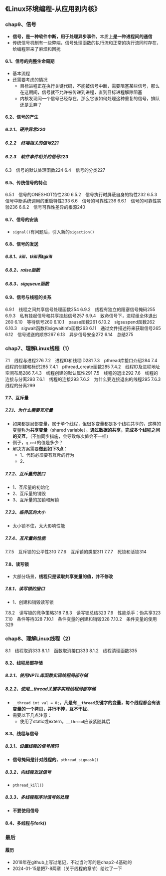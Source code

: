 ## 《Linux环境编程-从应用到内核》

### chap9、信号

+ **信号，是一种软件中断，用于处理异步事件**，本质上**是一种进程间的通信**
+ 传统信号机制有一些弊端，信号处理函数的执行流和正常的执行流同时存在，给编程带来了麻烦和困扰

#### 6.1、信号的完整生命周期

+ 基本流程
+ 还需要考虑的情况
  + 目标进程正在执行关键代码，不能被信号中断，需要阻塞某些信号，那么在这期间，信号就不允许被传递到进程，直到目标进程解除阻塞
  + 内核发现同一个信号已经存在，那么它该如何处理这种重复的信号，排队还是丢弃？

#### 6.2、信号的产生

##### 6.2.1、硬件异常220

##### 6.2.2　终端相关的信号221

##### 6.2.3　软件事件相关的信号223

6.3　信号的默认处理函数224
6.4　信号的分类227

#### 6.5、传统信号的特点

6.5.1　信号的ONESHOT特性230
6.5.2　信号执行时屏蔽自身的特性232
6.5.3　信号中断系统调用的重启特性233
6.6　信号的可靠性236
6.6.1　信号的可靠性实验236
6.6.2　信号可靠性差异的根源240

#### 6.7、信号的安装

+ `signal()`有问题后，引入新的`sigaction()`

#### 6.8、信号的发送

##### 6.8.1、kill、tkill和tgkill

##### 6.8.2、raise函数

##### 6.8.3、sigqueue函数

#### 6.9、信号与线程的关系

6.9.1　线程之间共享信号处理函数254
6.9.2　线程有独立的阻塞信号掩码255
6.9.3　私有挂起信号和共享挂起信号257
6.9.4　致命信号下，进程组全体退出260
6.10　等待信号260
6.10.1　pause函数261
6.10.2　sigsuspend函数262
6.10.3　sigwait函数和sigwaitinfo函数263
6.11　通过文件描述符来获取信号265
6.12　信号递送的顺序267
6.13　异步信号安全272
6.14　总结275

### chap7、理解Linux线程（1）

7.1　线程与进程276
7.2　进程ID和线程ID281
7.3　pthread库接口介绍284
7.4　线程的创建和标识285
7.4.1　pthread_create函数285
7.4.2　线程ID及进程地址空间布局286
7.4.3　线程创建的默认属性291
7.5　线程的退出292
7.6　线程的连接与分离293
7.6.1　线程的连接293
7.6.2　为什么要连接退出的线程295
7.6.3　线程的分离299

#### 7.7、互斥量

##### 7.7.1、为什么需要互斥量

+ 如果都是局部变量，属于单个线程，但很多变量都是多个线程共享的，这样的变量称为**共享变量**（shared variable）。**通过数据的共享，完成多个线程之间的交互**，（不加同步措施，会导致每次值会不一样）
+ 例子，`g_cnt`的值是多少？
+ 解决方案需要**做到如下3点**：
  + 1、代码必须要有互斥的行为
  + 2、

##### 7.7.2、互斥量的接口

+ 1、互斥量的初始化
+ 2、互斥量的销毁
+ 3、互斥量的加锁和解锁

##### 7.7.3、临界区的大小

+ 太小锁不住，太大影响性能

##### 7.7.4、互斥量的性能

7.7.5　互斥锁的公平性310
7.7.6　互斥锁的类型311
7.7.7　死锁和活锁314

#### 7.8、读写锁

+ 大部分场景，**线程只是读取共享变量的值，并不修改**

##### 7.8.1、读写锁的接口

+ 1、创建和销毁读写锁

7.8.2　读写锁的竞争策略318
7.8.3　读写锁总结323
7.9　性能杀手：伪共享323
7.10　条件等待328
7.10.1　条件变量的创建和销毁328
7.10.2　条件变量的使用329

### chap8、理解Linux线程（2）

8.1　线程取消333
8.1.1　函数取消接口333
8.1.2　线程清理函数335

#### 8.2、线程局部存储

##### 8.2.1、使用NPTL库函数实现线程局部存储

##### 8.2.2、使用__thread关键字实现线程局部存储

+ `__thread int val = 0;`，**凡是有`__thread`关键字的变量，每个线程都会有该变量的一个拷贝，并行不悖，互不干扰**。
+ 需要以下几点注意：
  + 使用了static或extern，`__thread`应该紧随其后

#### 8.3、线程与信号

##### 8.3.1、设置线程的信号掩码

+ **信号掩码是针对线程的**，`pthread_sigmask()`

##### 8.3.2、向线程发送信号

+ `pthread_kill()`

##### 8.3.3、多线程程序对信号的处理

+ **不要使用信号**

#### 8.4、多线程与fork()

### 最后

#### 履历

+ 2018年在github上写过笔记，不过当时写的是chap2-4基础的
+ 2024-01-15是把7-8两章（关于线程的章节）给过了一下